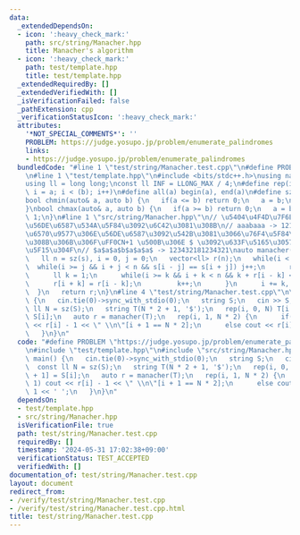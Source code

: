 ```yaml
---
data:
  _extendedDependsOn:
  - icon: ':heavy_check_mark:'
    path: src/string/Manacher.hpp
    title: Manacher's algorithm
  - icon: ':heavy_check_mark:'
    path: test/template.hpp
    title: test/template.hpp
  _extendedRequiredBy: []
  _extendedVerifiedWith: []
  _isVerificationFailed: false
  _pathExtension: cpp
  _verificationStatusIcon: ':heavy_check_mark:'
  attributes:
    '*NOT_SPECIAL_COMMENTS*': ''
    PROBLEM: https://judge.yosupo.jp/problem/enumerate_palindromes
    links:
    - https://judge.yosupo.jp/problem/enumerate_palindromes
  bundledCode: "#line 1 \"test/string/Manacher.test.cpp\"\n#define PROBLEM \"https://judge.yosupo.jp/problem/enumerate_palindromes\"\
    \n#line 1 \"test/template.hpp\"\n#include <bits/stdc++.h>\nusing namespace std;\n\
    using ll = long long;\nconst ll INF = LLONG_MAX / 4;\n#define rep(i, a, b) for(ll\
    \ i = a; i < (b); i++)\n#define all(a) begin(a), end(a)\n#define sz(a) ssize(a)\n\
    bool chmin(auto& a, auto b) {\n   if(a <= b) return 0;\n   a = b;\n   return 1;\n\
    }\nbool chmax(auto& a, auto b) {\n   if(a >= b) return 0;\n   a = b;\n   return\
    \ 1;\n}\n#line 1 \"src/string/Manacher.hpp\"\n// \u5404\u4F4D\u7F6E\u3067\u306E\
    \u56DE\u6587\u534A\u5F84\u3092\u6C42\u3081\u308B\n// aaabaaa -> 1214121\n// \u5076\
    \u6570\u9577\u306E\u56DE\u6587\u3092\u542B\u3081\u3066\u76F4\u5F84\u3092\u77E5\
    \u308B\u306B\u306F\uFF0CN+1 \u500B\u306E $ \u3092\u633F\u5165\u3057\u3066 1 \u3092\
    \u5F15\u304F\n// $a$a$a$b$a$a$a$ -> 123432181234321\nauto manacher(string s) {\n\
    \   ll n = sz(s), i = 0, j = 0;\n   vector<ll> r(n);\n   while(i < n) {\n    \
    \  while(i >= j && i + j < n && s[i - j] == s[i + j]) j++;\n      r[i] = j;\n\
    \      ll k = 1;\n      while(i >= k && i + k < n && k + r[i - k] < j) {\n   \
    \      r[i + k] = r[i - k];\n         k++;\n      }\n      i += k, j -= k;\n \
    \  }\n   return r;\n}\n#line 4 \"test/string/Manacher.test.cpp\"\n\nint main()\
    \ {\n   cin.tie(0)->sync_with_stdio(0);\n   string S;\n   cin >> S;\n   const\
    \ ll N = sz(S);\n   string T(N * 2 + 1, '$');\n   rep(i, 0, N) T[i * 2 + 1] =\
    \ S[i];\n   auto r = manacher(T);\n   rep(i, 1, N * 2) {\n      if(i & 1) cout\
    \ << r[i] - 1 << \" \\n\"[i + 1 == N * 2];\n      else cout << r[i] - 1 << ' ';\n\
    \   }\n}\n"
  code: "#define PROBLEM \"https://judge.yosupo.jp/problem/enumerate_palindromes\"\
    \n#include \"test/template.hpp\"\n#include \"src/string/Manacher.hpp\"\n\nint\
    \ main() {\n   cin.tie(0)->sync_with_stdio(0);\n   string S;\n   cin >> S;\n \
    \  const ll N = sz(S);\n   string T(N * 2 + 1, '$');\n   rep(i, 0, N) T[i * 2\
    \ + 1] = S[i];\n   auto r = manacher(T);\n   rep(i, 1, N * 2) {\n      if(i &\
    \ 1) cout << r[i] - 1 << \" \\n\"[i + 1 == N * 2];\n      else cout << r[i] -\
    \ 1 << ' ';\n   }\n}\n"
  dependsOn:
  - test/template.hpp
  - src/string/Manacher.hpp
  isVerificationFile: true
  path: test/string/Manacher.test.cpp
  requiredBy: []
  timestamp: '2024-05-31 17:02:38+09:00'
  verificationStatus: TEST_ACCEPTED
  verifiedWith: []
documentation_of: test/string/Manacher.test.cpp
layout: document
redirect_from:
- /verify/test/string/Manacher.test.cpp
- /verify/test/string/Manacher.test.cpp.html
title: test/string/Manacher.test.cpp
---
```

